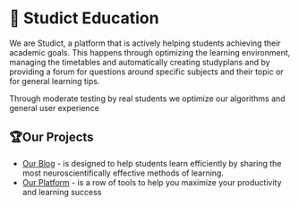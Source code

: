 # 🏫 Studict Education
We are Studict, a platform that is actively helping students achieving their academic goals. This happens through optimizing the learning environment, managing the timetables and automatically creating studyplans and by providing a forum for questions around specific subjects and their topic or for general learning tips.

Through moderate testing by real students we optimize our algorithms and general user experience

## 🏆Our Projects
* [Our Blog](https://medium.com/@studict) - is designed to help students learn efficiently by sharing the most neuroscientifically effective methods of learning.
* [Our Platform](https://studict.com/) - is a row of tools to help you maximize your productivity and learning success
